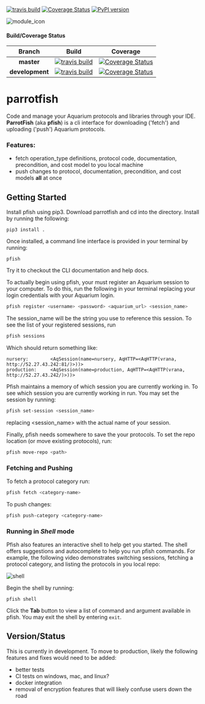 [![travis build](https://img.shields.io/travis/klavinslab/parrotfish.svg)](https://travis-ci.org/klavinslab/parrotfish)
[![Coverage Status](https://coveralls.io/repos/github/klavinslab/parrotfish/badge.svg?branch=master)](https://coveralls.io/github/klavinslab/parrotfish?branch=master)
[![PyPI version](https://badge.fury.io/py/REPO.svg)](https://badge.fury.io/py/REPO)

![module_icon](images/module_icon.png?raw=true)

#### Build/Coverage Status
Branch | Build | Coverage
:---: | :---: | :---:
**master** | [![travis build](https://img.shields.io/travis/klavinslab/parrotfish/master.svg)](https://travis-ci.org/klavinslab/parrotfish/master) | [![Coverage Status](https://coveralls.io/repos/github/klavinslab/parrotfish/badge.svg?branch=master)](https://coveralls.io/github/klavinslab/parrotfish?branch=master)
**development** | [![travis build](https://img.shields.io/travis/klavinslab/parrotfish/development.svg)](https://travis-ci.org/klavinslab/parrotfish/development) | [![Coverage Status](https://coveralls.io/repos/github/klavinslab/parrotfish/badge.svg?branch=development)](https://coveralls.io/github/klavinslab/parrotfish?branch=development)

# **parrotfish**

Code and manage your Aquarium protocols and libraries through your IDE. **ParrotFish** (aka **pfish**)
is a cli interface for downloading ('fetch') and uploading ('push') Aquarium protocols.

### Features:

* fetch operation_type definitions, protocol code, documentation, precondition, and cost model to you local machine
* push changes to protocol, documentation, precondition, and cost models **all** at once

## Getting Started

Install pfish using pip3. Download parrotfish and cd into the directory. Install by running the following:

```
pip3 install .
```

Once installed, a command line interface is provided in your terminal by running:

```
pfish
```

Try it to checkout the CLI documentation and help docs.

To actually begin using pfish, your must register an Aquarium session to your computer. To do this,
run the following in your terminal replacing your login credentials with your Aquarium login.

```bash
pfish register <username> <password> <aquarium_url> <session_name>
```

The session_name will be the string you use to reference this session. To see the list of your registered sessions,
run

```bash
pfish sessions
```

Which should return something like:

```
nursery:        <AqSession(name=nursery, AqHTTP=<AqHTTP(vrana, http://52.27.43.242:81/)>))>
production:     <AqSession(name=production, AqHTTP=<AqHTTP(vrana, http://52.27.43.242/)>))>
```

Pfish maintains a memory of which session you are currently working in. To see which session you are currently
working in run. You may set the session by running:

```bash
pfish set-session <session_name>
```

replacing <session_name> with the actual name of your session.

Finally, pfish needs somewhere to save the your protocols. To set the repo location (or move existing protocols), run:

```bash
pfish move-repo <path>
```

### Fetching and Pushing

To fetch a protocol category run:

```bash
pfish fetch <category-name>
```

To push changes:
```bash
pfish push-category <category-name>
```

### Running in *Shell* mode

Pfish also features an interactive shell to help get you started. The shell offers suggestions and autocomplete
to help you run pfish commands. For example, the following video demonstrates switching sessions, fetching a protocol
category, and listing the protocols in you local repo:

![shell](/docsrc/pfish_shell.gif)

Begin the shell by running:

```
pfish shell
```

Click the **Tab** button to view a list of command and argument available in pfish. You may exit the shell by entering
`exit`.

## Version/Status

This is currently in development. To move to production, likely the following features and fixes would need to be added:

* better tests
* CI tests on windows, mac, and linux?
* docker integration
* removal of encryption features that will likely confuse users down the road
